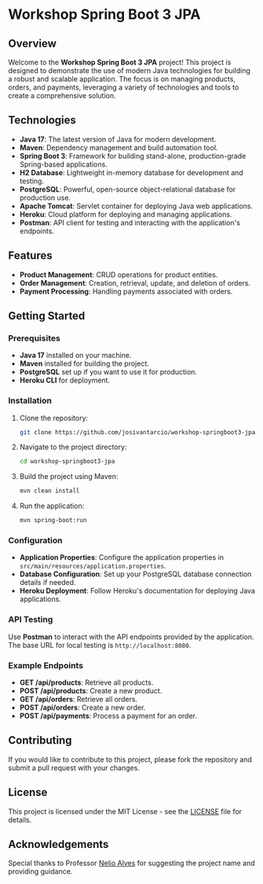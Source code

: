 # Workshop Spring Boot 3 JPA

## Overview

Welcome to the **Workshop Spring Boot 3 JPA** project! This project is designed to demonstrate the use of modern Java technologies for building a robust and scalable application. The focus is on managing products, orders, and payments, leveraging a variety of technologies and tools to create a comprehensive solution.

## Technologies

- **Java 17**: The latest version of Java for modern development.
- **Maven**: Dependency management and build automation tool.
- **Spring Boot 3**: Framework for building stand-alone, production-grade Spring-based applications.
- **H2 Database**: Lightweight in-memory database for development and testing.
- **PostgreSQL**: Powerful, open-source object-relational database for production use.
- **Apache Tomcat**: Servlet container for deploying Java web applications.
- **Heroku**: Cloud platform for deploying and managing applications.
- **Postman**: API client for testing and interacting with the application's endpoints.

## Features

- **Product Management**: CRUD operations for product entities.
- **Order Management**: Creation, retrieval, update, and deletion of orders.
- **Payment Processing**: Handling payments associated with orders.

## Getting Started

### Prerequisites

- **Java 17** installed on your machine.
- **Maven** installed for building the project.
- **PostgreSQL** set up if you want to use it for production.
- **Heroku CLI** for deployment.

### Installation

1. Clone the repository:

   ```bash
   git clone https://github.com/josivantarcio/workshop-springboot3-jpa.git
   ```

2. Navigate to the project directory:

   ```bash
   cd workshop-springboot3-jpa
   ```

3. Build the project using Maven:

   ```bash
   mvn clean install
   ```

4. Run the application:

   ```bash
   mvn spring-boot:run
   ```

### Configuration

- **Application Properties**: Configure the application properties in `src/main/resources/application.properties`.
- **Database Configuration**: Set up your PostgreSQL database connection details if needed.
- **Heroku Deployment**: Follow Heroku's documentation for deploying Java applications.

### API Testing

Use **Postman** to interact with the API endpoints provided by the application. The base URL for local testing is `http://localhost:8080`.

### Example Endpoints

- **GET /api/products**: Retrieve all products.
- **POST /api/products**: Create a new product.
- **GET /api/orders**: Retrieve all orders.
- **POST /api/orders**: Create a new order.
- **POST /api/payments**: Process a payment for an order.

## Contributing

If you would like to contribute to this project, please fork the repository and submit a pull request with your changes.

## License

This project is licensed under the MIT License - see the [LICENSE](LICENSE) file for details.

## Acknowledgements

Special thanks to Professor [Nelio Alves](https://www.linkedin.com/in/nelioalves) for suggesting the project name and providing guidance.
